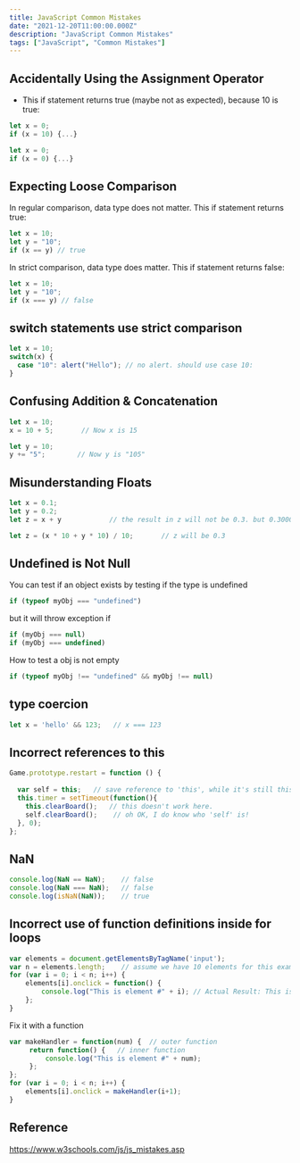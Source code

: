 ```yaml
---
title: JavaScript Common Mistakes
date: "2021-12-20T11:00:00.000Z"
description: "JavaScript Common Mistakes"
tags: ["JavaScript", "Common Mistakes"]
---
```


## Accidentally Using the Assignment Operator
- This if statement returns true (maybe not as expected), because 10 is true:

```js
let x = 0;
if (x = 10) {...}

let x = 0;
if (x = 0) {...}
```

## Expecting Loose Comparison
In regular comparison, data type does not matter. This if statement returns true:
```js
let x = 10;
let y = "10";
if (x == y) // true
```

In strict comparison, data type does matter. This if statement returns false:
```js
let x = 10;
let y = "10";
if (x === y) // false
```

## switch statements use strict comparison
```js
let x = 10;
switch(x) {
  case "10": alert("Hello"); // no alert. should use case 10:
}
```

## Confusing Addition & Concatenation
```js
let x = 10;
x = 10 + 5;       // Now x is 15

let y = 10;
y += "5";        // Now y is "105"
```

## Misunderstanding Floats
```js
let x = 0.1;
let y = 0.2;
let z = x + y            // the result in z will not be 0.3. but 0.30000000000000004

let z = (x * 10 + y * 10) / 10;       // z will be 0.3
```

## Undefined is Not Null

You can test if an object exists by testing if the type is undefined
```js
if (typeof myObj === "undefined") 
```

but it will throw exception if
```js
if (myObj === null) 
if (myObj === undefined) 
```

How to test a obj is not empty
```js
if (typeof myObj !== "undefined" && myObj !== null) 
```

## type coercion
```js
let x = 'hello' && 123;   // x === 123

```

## Incorrect references to this
```js
Game.prototype.restart = function () {
  
  var self = this;   // save reference to 'this', while it's still this!
  this.timer = setTimeout(function(){
    this.clearBoard();   // this doesn't work here.
    self.clearBoard();    // oh OK, I do know who 'self' is!
  }, 0);
};
```

## NaN
```js
console.log(NaN == NaN);    // false
console.log(NaN === NaN);   // false
console.log(isNaN(NaN));    // true
```

## Incorrect use of function definitions inside for loops
```js
var elements = document.getElementsByTagName('input');
var n = elements.length;    // assume we have 10 elements for this example
for (var i = 0; i < n; i++) {
    elements[i].onclick = function() {
        console.log("This is element #" + i); // Actual Result: This is element #10
    };
}
```

Fix it with a function
```js
var makeHandler = function(num) {  // outer function
     return function() {   // inner function
         console.log("This is element #" + num);
     };
};
for (var i = 0; i < n; i++) {
    elements[i].onclick = makeHandler(i+1);
}

```
## Reference
https://www.w3schools.com/js/js_mistakes.asp

